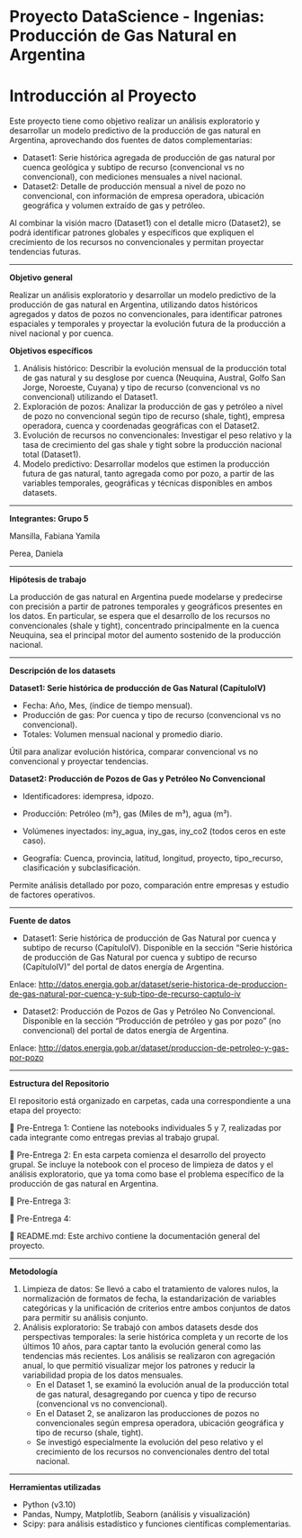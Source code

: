 # Proyecto DataScience - Ingenias: Producción de Gas Natural en Argentina
# **Introducción al Proyecto**
Este proyecto tiene como objetivo realizar un análisis exploratorio y desarrollar un modelo predictivo de la producción de gas natural en Argentina, aprovechando dos fuentes de datos complementarias:

*  Dataset1: Serie histórica agregada de producción de gas natural por cuenca geológica y subtipo de recurso (convencional vs no convencional), con mediciones mensuales a nivel nacional.
*   Dataset2: Detalle de producción mensual a nivel de pozo no convencional, con información de empresa operadora, ubicación geográfica y volumen extraído de gas y petróleo.

Al combinar la visión macro (Dataset1) con el detalle micro (Dataset2), se podrá identificar patrones globales y específicos que expliquen el crecimiento de los recursos no convencionales y permitan proyectar tendencias futuras.

---

**Objetivo general**

Realizar un análisis exploratorio y desarrollar un modelo predictivo de la producción de gas natural en Argentina, utilizando datos históricos agregados y datos de pozos no convencionales, para identificar patrones espaciales y temporales y proyectar la evolución futura de la producción a nivel nacional y por cuenca.

**Objetivos específicos**


1.   Análisis histórico: Describir la evolución mensual de la producción total de gas natural y su desglose por cuenca (Neuquina, Austral, Golfo San Jorge, Noroeste, Cuyana) y tipo de recurso (convencional vs no convencional) utilizando el Dataset1.
2.   Exploración de pozos: Analizar la producción de gas y petróleo a nivel de pozo no convencional según tipo de recurso (shale, tight), empresa operadora, cuenca y coordenadas geográficas con el Dataset2.
3. Evolución de recursos no convencionales: Investigar el peso relativo y la tasa de crecimiento del gas shale y tight sobre la producción nacional total (Dataset1).
4. Modelo predictivo: Desarrollar modelos que estimen la producción futura de gas natural, tanto agregada como por pozo, a partir de las variables temporales, geográficas y técnicas disponibles en ambos datasets.

---
**Integrantes: Grupo 5**

Mansilla, Fabiana Yamila

Perea, Daniela

---
**Hipótesis de trabajo**

La producción de gas natural en Argentina puede modelarse y predecirse con precisión a partir de patrones temporales y geográficos presentes en los datos. En particular, se espera que el desarrollo de los recursos no convencionales (shale y tight), concentrado principalmente en la cuenca Neuquina, sea el principal motor del aumento sostenido de la producción nacional.

---

**Descripción de los datasets**

**Dataset1: Serie histórica de producción de Gas Natural (CapítuloIV)**

*   Fecha: Año, Mes, (índice de tiempo mensual).
*   Producción de gas: Por cuenca y tipo de recurso (convencional vs no convencional).
*   Totales: Volumen mensual nacional y promedio diario.

Útil para analizar evolución histórica, comparar convencional vs no convencional y proyectar tendencias.

**Dataset2: Producción de Pozos de Gas y Petróleo No Convencional**

*  Identificadores: idempresa, idpozo.

*  Producción: Petróleo (m³), gas (Miles de m³), agua (m³).

*  Volúmenes inyectados: iny_agua, iny_gas, iny_co2 (todos ceros en este caso).

*  Geografía: Cuenca, provincia, latitud, longitud, proyecto, tipo_recurso, clasificación y subclasificación.

Permite análisis detallado por pozo, comparación entre empresas y estudio de factores operativos.

---

**Fuente de datos**

*  Dataset1: Serie histórica de producción de Gas Natural por cuenca y subtipo de recurso (CapítuloIV). Disponible en la sección “Serie histórica de producción de Gas Natural por cuenca y subtipo de recurso (CapítuloIV)” del portal de datos energía de Argentina.

  Enlace: http://datos.energia.gob.ar/dataset/serie-historica-de-produccion-de-gas-natural-por-cuenca-y-sub-tipo-de-recurso-captulo-iv

*  Dataset2: Producción de Pozos de Gas y Petróleo No Convencional. Disponible en la sección “Producción de petróleo y gas por pozo” (no convencional) del portal de datos energía de Argentina.

  Enlace: http://datos.energia.gob.ar/dataset/produccion-de-petroleo-y-gas-por-pozo
  
---

**Estructura del Repositorio**

El repositorio está organizado en carpetas, cada una correspondiente a una etapa del proyecto:

📁 Pre-Entrega 1: Contiene las notebooks individuales 5 y 7, realizadas por cada integrante como entregas previas al trabajo grupal.

📁 Pre-Entrega 2: En esta carpeta comienza el desarrollo del proyecto grupal. Se incluye la notebook con el proceso de limpieza de datos y el análisis exploratorio, que ya toma como base el problema específico de la producción de gas natural en Argentina. 

📁 Pre-Entrega 3:

📁 Pre-Entrega 4:

📄 README.md: Este archivo contiene la documentación general del proyecto.

---

**Metodología**

1. Limpieza de datos: Se llevó a cabo el tratamiento de valores nulos, la normalización de formatos de fecha, la estandarización de variables categóricas y la unificación de criterios entre ambos conjuntos de datos para permitir su análisis conjunto.
2. Análisis exploratorio: Se trabajó con ambos datasets desde dos perspectivas temporales: la serie histórica completa y un recorte de los últimos 10 años, para captar tanto la evolución general como las tendencias más recientes.
Los análisis se realizaron con agregación anual, lo que permitió visualizar mejor los patrones y reducir la variabilidad propia de los datos mensuales.
   * En el Dataset 1, se examinó la evolución anual de la producción total de gas natural, desagregando por cuenca y tipo de recurso (convencional vs no convencional).
   *  En el Dataset 2, se analizaron las producciones de pozos no convencionales según empresa operadora, ubicación geográfica y tipo de recurso (shale, tight).
   *  Se investigó especialmente la evolución del peso relativo y el crecimiento de los recursos no convencionales dentro del total nacional.


---

**Herramientas utilizadas**

* Python (v3.10)
* Pandas, Numpy, Matplotlib, Seaborn (análisis y visualización)
* Scipy: para análisis estadístico y funciones científicas complementarias.
   
